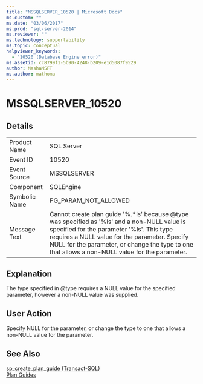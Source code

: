 ```yaml
---
title: "MSSQLSERVER_10520 | Microsoft Docs"
ms.custom: ""
ms.date: "03/06/2017"
ms.prod: "sql-server-2014"
ms.reviewer: ""
ms.technology: supportability
ms.topic: conceptual
helpviewer_keywords: 
  - "10520 (Database Engine error)"
ms.assetid: cc8799f1-5b90-4248-b209-e1d5087f9529
author: MashaMSFT
ms.author: mathoma
---
```

# MSSQLSERVER_10520
    
## Details  
  
|||  
|-|-|  
|Product Name|SQL Server|  
|Event ID|10520|  
|Event Source|MSSQLSERVER|  
|Component|SQLEngine|  
|Symbolic Name|PG_PARAM_NOT_ALLOWED|  
|Message Text|Cannot create plan guide '%.*ls' because @type was specified as '%ls' and a non-NULL value is specified for the parameter '%ls'. This type requires a NULL value for the parameter. Specify NULL for the parameter, or change the type to one that allows a non-NULL value for the parameter.|  
  
## Explanation  
 The type specified in @type requires a NULL value for the specified parameter, however a non-NULL value was supplied.  
  
## User Action  
 Specify NULL for the parameter, or change the type to one that allows a non-NULL value for the parameter.  
  
## See Also  
 [sp_create_plan_guide &#40;Transact-SQL&#41;](/sql/relational-databases/system-stored-procedures/sp-create-plan-guide-transact-sql)   
 [Plan Guides](../performance/plan-guides.md)  
  
  
